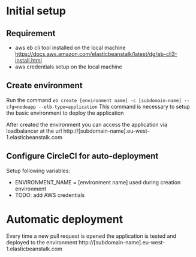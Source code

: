 # Initial setup

## Requirement
- aws eb cli tool installed on the local machine https://docs.aws.amazon.com/elasticbeanstalk/latest/dg/eb-cli3-install.html
- aws credentials setup on the local machine

## Create environment
Run the command `eb create [environment name] -c [subdomain-name] --cfg=nodeapp --elb-type=application`
This command is necessary to setup the basic environment to deploy the application

After created the environment you can access the application via loadbalancer at the url http://[subdomain-name].eu-west-1.elasticbeanstalk.com 

## Configure CircleCI for auto-deployment
Setup following variables:
- ENVIRONMENT_NAME = [environment name] used during creation environment
- TODO: add AWS credentials

# Automatic deployment
Every time a new pull request is opened the application is tested and deployed to the environment http://[subdomain-name].eu-west-1.elasticbeanstalk.com